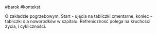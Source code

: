 #barok #kontekst 

O zakładzie pogrzebowym. Start - ujęcia na tabliczki cmentarne, koniec - tabliczki dla noworodków w szpitalu. Refreniczność polega na kruchości życia, i cykliczności. 